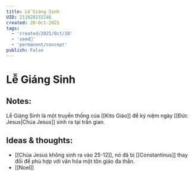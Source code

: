 ```yaml
---
title: Lễ Giáng Sinh
UID: 211028232246
created: 28-Oct-2021
tags:
  - 'created/2021/Oct/28'
  - 'seed🥜'
  - 'permanent/concept'
publish: False
---
```

# Lễ Giáng Sinh

## Notes:
Lễ Giáng Sinh là một truyền thống của [[Kito Giáo]] để kỷ niệm ngày [[Đức Jesus|Chúa Jesus]] sinh ra tại trần gian.

## Ideas & thoughts:
- [[Chúa Jesus không sinh ra vào 25-12]], nó đã bị [[Constantinus]] thay đổi để phù hợp với văn hóa một tôn giáo đa thần.
- [[Noel]]


